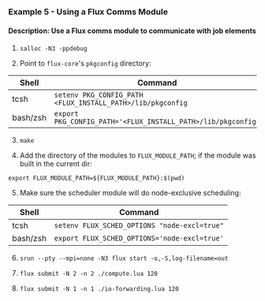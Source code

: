 ### Example 5 - Using a Flux Comms Module

#### Description: Use a Flux comms module to communicate with job elements

1. `salloc -N3 -ppdebug`

2. Point to `flux-core`'s `pkgconfig` directory:

| Shell     | Command                                                      |
| -----     | ----------                                                   |
| tcsh      | `setenv PKG_CONFIG_PATH <FLUX_INSTALL_PATH>/lib/pkgconfig`   |
| bash/zsh  | `export PKG_CONFIG_PATH='<FLUX_INSTALL_PATH>/lib/pkgconfig'` |

3. `make`

4. Add the directory of the modules to `FLUX_MODULE_PATH`; if the module was
built in the current dir:

`export FLUX_MODULE_PATH=${FLUX_MODULE_PATH}:$(pwd)`

5. Make sure the scheduler module will do node-exclusive scheduling:

| Shell     | Command                                        |
| -----     | ----------                                     |
| tcsh      | `setenv FLUX_SCHED_OPTIONS "node-excl=true"`   |
| bash/zsh  | `export FLUX_SCHED_OPTIONS='node-excl=true'`   |

6. `srun --pty --mpi=none -N3 flux start -o,-S,log-filename=out`

7. `flux submit -N 2 -n 2 ./compute.lua 120`

8. `flux submit -N 1 -n 1 ./io-forwarding.lua 120`
